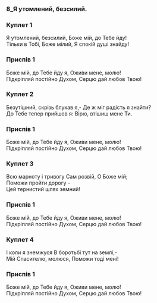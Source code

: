 ### 8_Я утомлений, безсилий.
### Куплет 1
Я утомлений, безсилий,  Боже мій, до Тебе йду!<br/>Тільки в Тобі, Боже мілий,  Я спокій душі знайду!
### Приспів 1
Боже мій, до Тебе йду я, Оживи мене, молю!<br/>Підкріпляй постійно Духом, Серцю дай любов Твою!
### Куплет 2
Безутішний, скрізь блукав я,- Де ж міг радість я знайти?<br/>До Тебе тепер прийшов я: Вірю, втішиш мене Ти.
### Приспів 1
Боже мій, до Тебе йду я, Оживи мене, молю!<br/>Підкріпляй постійно Духом, Серцю дай любов Твою!
### Куплет 3
Всю марноту і тривогу Сам розвій, O Боже мій; <br/>Поможи пройти дорогу -<br/>Цей тернистий шлях земний!
### Приспів 1
Боже мій, до Тебе йду я, Оживи мене, молю!<br/>Підкріпляй постійно Духом, Серцю дай любов Твою!
### Куплет 4
І коли я знемжуся В боротьбі тут на землі,-<br/>Мій Спасителю, молюся, Поможи тоді мені!
### Приспів 1
Боже мій, до Тебе йду я, Оживи мене, молю!<br/>Підкріпляй постійно Духом, Серцю дай любов Твою!
